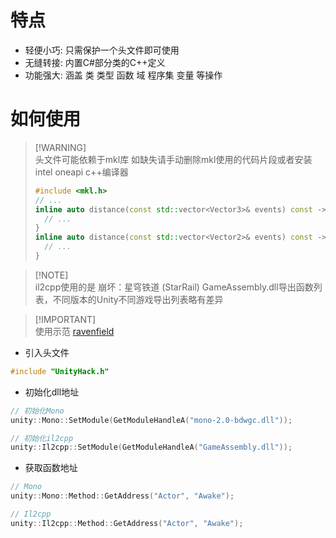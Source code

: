 # 特点
- 轻便小巧: 只需保护一个头文件即可使用
- 无缝转接: 内置C#部分类的C++定义
- 功能强大: 涵盖 类 类型 函数 域 程序集 变量 等操作

# 如何使用
> [!WARNING]\
> 头文件可能依赖于mkl库 如缺失请手动删除mkl使用的代码片段或者安装intel oneapi c++编译器
> ``` c++
> #include <mkl.h>
> // ...
> inline auto distance(const std::vector<Vector3>& events) const -> std::vector<float> {
>   // ...
> }
> inline auto distance(const std::vector<Vector2>& events) const -> std::vector<float> {
>   // ...
> }
> ```

> [!NOTE]\
> il2cpp使用的是 崩坏：星穹铁道 (StarRail) GameAssembly.dll导出函数列表，不同版本的Unity不同游戏导出列表略有差异

> [!IMPORTANT]\
> 使用示范 [ravenfield](https://github.com/issuimo/ravenfield)

- 引入头文件
``` c++
#include "UnityHack.h"
```

- 初始化dll地址
``` c++
// 初始化Mono
unity::Mono::SetModule(GetModuleHandleA("mono-2.0-bdwgc.dll"));

// 初始化il2cpp
unity::Il2cpp::SetModule(GetModuleHandleA("GameAssembly.dll"));
```

- 获取函数地址
``` c++
// Mono
unity::Mono::Method::GetAddress("Actor", "Awake");

// Il2cpp
unity::Il2cpp::Method::GetAddress("Actor", "Awake");
```
